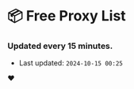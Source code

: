 # :package: Free Proxy List
### Updated every 15 minutes.

- Last updated: `2024-10-15 00:25`

:heart:

